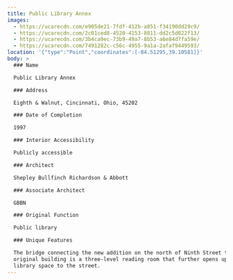 ```yaml
---
title: Public Library Annex
images:
  - https://ucarecdn.com/e905de21-7fdf-412b-a851-f34190dd29c9/
  - https://ucarecdn.com/2c01ced8-4520-4153-8811-dd2c5d022f13/
  - https://ucarecdn.com/3b4ca9ec-73b9-49a7-8b53-a6e84d7fa59e/
  - https://ucarecdn.com/7491282c-c56c-4955-9a1a-2afaf9449593/
location: '{"type":"Point","coordinates":[-84.51295,39.10581]}'
body: >
  ### Name

  Public Library Annex

  ### Address

  Eighth & Walnut, Cincinnati, Ohio, 45202

  ### Date of Completion

  1997

  ### Interior Accessibility

  Publicly accessible

  ### Architect

  Shepley Bullfinch Richardson & Abbott

  ### Associate Architect

  GBBN

  ### Original Function

  Public library

  ### Unique Features

  The bridge connecting the new addition on the north of Ninth Street to the
  original building is a three-level reading room that further opens up the
  library space to the street.
---
```

